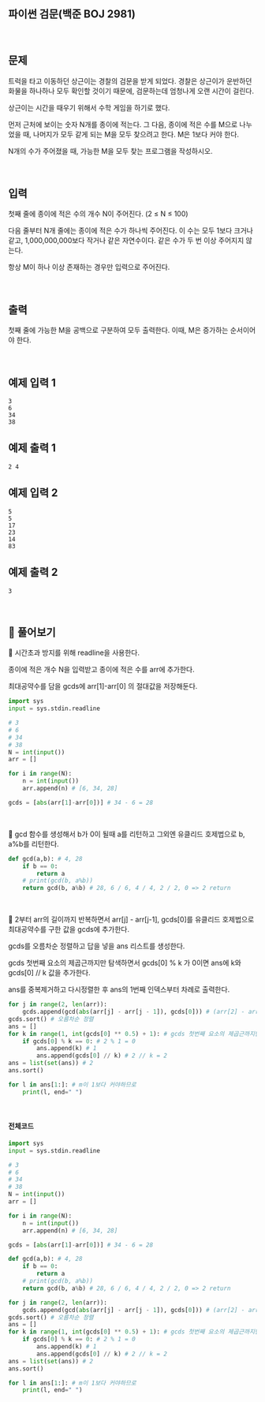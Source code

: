 ## 파이썬 검문(백준 BOJ 2981)

<br>

## 문제

트럭을 타고 이동하던 상근이는 경찰의 검문을 받게 되었다. 경찰은 상근이가 운반하던 화물을 하나하나 모두 확인할 것이기 때문에, 검문하는데 엄청나게 오랜 시간이 걸린다.

상근이는 시간을 때우기 위해서 수학 게임을 하기로 했다.

먼저 근처에 보이는 숫자 N개를 종이에 적는다. 그 다음, 종이에 적은 수를 M으로 나누었을 때, 나머지가 모두 같게 되는 M을 모두 찾으려고 한다. M은 1보다 커야 한다.

N개의 수가 주어졌을 때, 가능한 M을 모두 찾는 프로그램을 작성하시오.

<br>

## 입력

첫째 줄에 종이에 적은 수의 개수 N이 주어진다. (2 ≤ N ≤ 100)

다음 줄부터 N개 줄에는 종이에 적은 수가 하나씩 주어진다. 이 수는 모두 1보다 크거나 같고, 1,000,000,000보다 작거나 같은 자연수이다. 같은 수가 두 번 이상 주어지지 않는다.

항상 M이 하나 이상 존재하는 경우만 입력으로 주어진다.

<br>

## 출력

첫째 줄에 가능한 M을 공백으로 구분하여 모두 출력한다. 이때, M은 증가하는 순서이어야 한다.

<br>

## 예제 입력 1

```
3
6
34
38
```

## 예제 출력 1

```
2 4
```

## 예제 입력 2

```
5
5
17
23
14
83
```

## 예제 출력 2

```
3
```

<br>

## 📝 풀어보기

📌 시간초과 방지를 위해 readline을 사용한다.

종이에 적은 개수 N을 입력받고 종이에 적은 수를 arr에 추가한다.

최대공약수를 담을 gcds에 arr[1]-arr[0] 의 절대값을 저장해둔다. 

``` python
import sys
input = sys.stdin.readline

# 3
# 6
# 34
# 38
N = int(input())
arr = []

for i in range(N):
    n = int(input())
    arr.append(n) # [6, 34, 28]

gcds = [abs(arr[1]-arr[0])] # 34 - 6 = 28
```

<br>

📌 gcd 함수를 생성해서 b가 0이 될때 a를 리턴하고 그외엔 유클리드 호제법으로 b, a%b를 리턴한다. 

``` python
def gcd(a,b): # 4, 28
    if b == 0:
        return a
    # print(gcd(b, a%b))
    return gcd(b, a%b) # 28, 6 / 6, 4 / 4, 2 / 2, 0 => 2 return
```

<br>

📌 2부터 arr의 길이까지 반복하면서 arr[j] - arr[j-1], gcds[0]를 유클리드 호제법으로 최대공약수를 구한 값을 gcds에 추가한다.

gcds를 오름차순 정렬하고 답을 넣을 ans 리스트를 생성한다.

gcds 첫번째 요소의 제곱근까지만 탐색하면서 gcds[0] % k 가 0이면 ans에 k와 gcds[0] // k 값을 추가한다.

ans를 중복제거하고 다시정렬한 후 ans의 1번째 인덱스부터 차례로 출력한다. 

``` python
for j in range(2, len(arr)):
    gcds.append(gcd(abs(arr[j] - arr[j - 1]), gcds[0])) # (arr[2] - arr[1])(28-34= 6), 28
gcds.sort() # 오름차순 정렬
ans = []
for k in range(1, int(gcds[0] ** 0.5) + 1): # gcds 첫번째 요소의 제곱근까지만 탐색
    if gcds[0] % k == 0: # 2 % 1 = 0
        ans.append(k) # 1
        ans.append(gcds[0] // k) # 2 // k = 2
ans = list(set(ans)) # 2
ans.sort()

for l in ans[1:]: # m이 1보다 커야하므로
    print(l, end=" ")
```

<br>

#### 전체코드

``` python
import sys
input = sys.stdin.readline

# 3
# 6
# 34
# 38
N = int(input())
arr = []

for i in range(N):
    n = int(input())
    arr.append(n) # [6, 34, 28]

gcds = [abs(arr[1]-arr[0])] # 34 - 6 = 28

def gcd(a,b): # 4, 28
    if b == 0:
        return a
    # print(gcd(b, a%b))
    return gcd(b, a%b) # 28, 6 / 6, 4 / 4, 2 / 2, 0 => 2 return

for j in range(2, len(arr)):
    gcds.append(gcd(abs(arr[j] - arr[j - 1]), gcds[0])) # (arr[2] - arr[1])(28-34= 6), 28
gcds.sort() # 오름차순 정렬
ans = []
for k in range(1, int(gcds[0] ** 0.5) + 1): # gcds 첫번째 요소의 제곱근까지만 탐색
    if gcds[0] % k == 0: # 2 % 1 = 0
        ans.append(k) # 1
        ans.append(gcds[0] // k) # 2 // k = 2
ans = list(set(ans)) # 2
ans.sort()

for l in ans[1:]: # m이 1보다 커야하므로
    print(l, end=" ")
```

